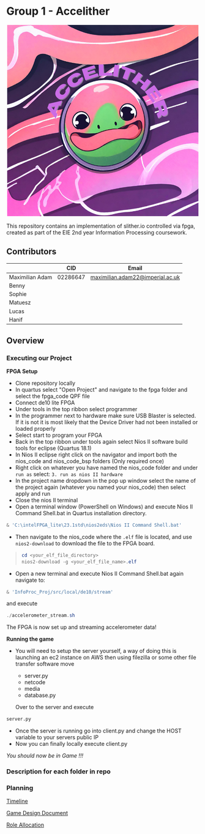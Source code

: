# Group 1 - Accelither

<p align="center">
  <img src="./docs/media/Accelither_logo.png" alt="logo">
</p>

This repository contains an implementation of slither.io controlled via fpga, created as part of the EIE 2nd year Information Processing coursework.

## Contributors

|  | CID | Email | 
|----------|------|:--------:| 
| Maximilian Adam | 02286647 | maximilian.adam22@imperial.ac.uk |
| Benny |||
| Sophie |||
| Matuesz |||
| Lucas |||
| Hanif |||

## Overview

### Executing our Project
**FPGA Setup**
- Clone repository locally
- In quartus select "Open Project" and navigate to the fpga folder and select the fpga_code QPF file
- Connect de10 lite FPGA
- Under tools in the top ribbon select programmer
- In the programmer next to hardware make sure USB Blaster is selected. If it is not it is most likely that the Device Driver had not been installed or loaded properly
- Select start to program your FPGA
- Back in the top ribbon under tools again select Nios II software build tools for eclipse (Quartus 18.1) 
- In Nios II eclipse right click on the navigator and import both the nios_code and nios_code_bsp folders (Only required once) 
- Right click on whatever you have named the nios_code folder and under `run as` select: `3. run as nios II hardware`
- In the project name dropdown in the pop up window select the name of the project again (whatever you named your nios_code) then select apply and run
- Close the nios II terminal
-  Open a terminal window (PowerShell on Windows) and execute Nios II Command Shell.bat in Quartus installation directory.
```powershell
& 'C:\intelFPGA_lite\23.1std\nios2eds\Nios II Command Shell.bat'
```
-  Then navigate to the nios_code where the `.elf` file is located, and use `nios2-download` to download the file to the FPGA board.
>
>    ```powershell
>    cd <your_elf_file_directory>
>    nios2-download -g <your_elf_file_name>.elf
>    ```
- Open a new terminal and execute Nios II Command Shell.bat again navigate to:

```powershell
& 'InfoProc_Proj/src/local/de10/stream'
```
and execute

```powershell
./accelerometer_stream.sh
```

The FPGA is now set up and streaming accelerometer data!

**Running the game**

- You will need to setup the server yourself, a way of doing this is launching an ec2 instance on AWS then using filezilla or some other file transfer software move 
  - server.py
  - netcode 
  - media
  - database.py

  Over to the server and execute 
```python
server.py
```

- Once the server is running go into client.py and change the HOST variable to your servers public IP
- Now you can finally locally execute client.py

*You should now be in Game !!!*
### **Description for each folder in repo**



### Planning

[Timeline](./planning/Timeline.md)

[Game Design Document](./planning/GDD.md)

[Role Allocation](./planning/RoleAllocation.md)



